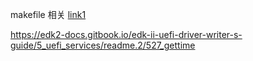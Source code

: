 makefile 相关
[link1](https://blog.csdn.net/haoel/article/details/2886)

https://edk2-docs.gitbook.io/edk-ii-uefi-driver-writer-s-guide/5_uefi_services/readme.2/527_gettime